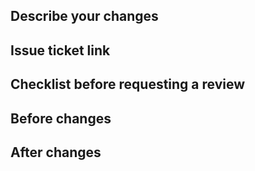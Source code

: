 ## Describe your changes

## Issue ticket link

## Checklist before requesting a review

## Before changes

## After changes
